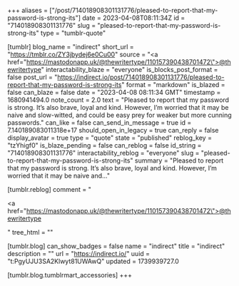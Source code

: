 +++
aliases = ["/post/714018908301131776/pleased-to-report-that-my-password-is-strong-its"]
date = 2023-04-08T08:11:34Z
id = "714018908301131776"
slug = "pleased-to-report-that-my-password-is-strong-its"
type = "tumblr-quote"

[tumblr]
blog_name = "indirect"
short_url = "https://tmblr.co/ZY3jbydej6e0Cu00"
source = "<a href=\"https://mastodonapp.uk/@thewritertype/110157390438701472\">@thewritertype</a>"
interactability_blaze = "everyone"
is_blocks_post_format = false
post_url = "https://indirect.io/post/714018908301131776/pleased-to-report-that-my-password-is-strong-its"
format = "markdown"
is_blazed = false
can_blaze = false
date = "2023-04-08 08:11:34 GMT"
timestamp = 1680941494.0
note_count = 2.0
text = "Pleased to report that my password is strong. It’s also brave, loyal and kind. However, I’m worried that it may be naive and slow-witted, and could be easy prey for weaker but more cunning passwords."
can_like = false
can_send_in_message = true
id = 7.140189083011318e+17
should_open_in_legacy = true
can_reply = false
display_avatar = true
type = "quote"
state = "published"
reblog_key = "tzYhigf0"
is_blaze_pending = false
can_reblog = false
id_string = "714018908301131776"
interactability_reblog = "everyone"
slug = "pleased-to-report-that-my-password-is-strong-its"
summary = "Pleased to report that my password is strong. It’s also brave, loyal and kind. However, I’m worried that it may be naive and..."

[tumblr.reblog]
comment = "<p><a href=\"https://mastodonapp.uk/@thewritertype/110157390438701472\">@thewritertype</a></p>"
tree_html = ""

[tumblr.blog]
can_show_badges = false
name = "indirect"
title = "indirect"
description = ""
url = "https://indirect.io/"
uuid = "t:PgyUJU3SA2Klwyt81UWAwQ"
updated = 1739939727.0

[tumblr.blog.tumblrmart_accessories]
+++

